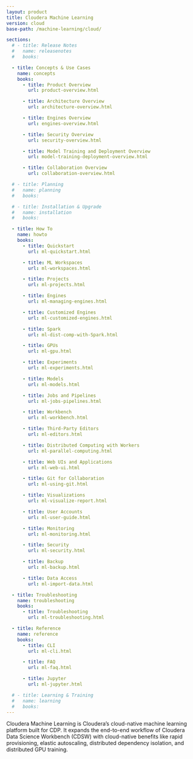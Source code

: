 ```yaml
---
layout: product
title: Cloudera Machine Learning
version: cloud
base-path: /machine-learning/cloud/

sections:
  # - title: Release Notes
  #   name: releasenotes
  #   books:

  - title: Concepts & Use Cases
    name: concepts
    books:
      - title: Product Overview
        url: product-overview.html

      - title: Architecture Overview
        url: architecture-overview.html

      - title: Engines Overview
        url: engines-overview.html

      - title: Security Overview
        url: security-overview.html

      - title: Model Training and Deployment Overview
        url: model-training-deployment-overview.html

      - title: Collaboration Overview
        url: collaboration-overview.html

  # - title: Planning
  #   name: planning
  #   books:

  # - title: Installation & Upgrade
  #   name: installation
  #   books:

  - title: How To
    name: howto
    books:
      - title: Quickstart
        url: ml-quickstart.html

      - title: ML Workspaces
        url: ml-workspaces.html

      - title: Projects
        url: ml-projects.html

      - title: Engines
        url: ml-managing-engines.html

      - title: Customized Engines
        url: ml-customized-engines.html

      - title: Spark
        url: ml-dist-comp-with-Spark.html

      - title: GPUs
        url: ml-gpu.html

      - title: Experiments
        url: ml-experiments.html

      - title: Models
        url: ml-models.html

      - title: Jobs and Pipelines
        url: ml-jobs-pipelines.html

      - title: Workbench
        url: ml-workbench.html

      - title: Third-Party Editors
        url: ml-editors.html

      - title: Distributed Computing with Workers
        url: ml-parallel-computing.html

      - title: Web UIs and Applications
        url: ml-web-ui.html

      - title: Git for Collaboration
        url: ml-using-git.html

      - title: Visualizations
        url: ml-visualize-report.html

      - title: User Accounts
        url: ml-user-guide.html

      - title: Monitoring
        url: ml-monitoring.html

      - title: Security
        url: ml-security.html

      - title: Backup
        url: ml-backup.html

      - title: Data Access
        url: ml-import-data.html

  - title: Troubleshooting
    name: troubleshooting
    books:
      - title: Troubleshooting
        url: ml-troubleshooting.html

  - title: Reference
    name: reference
    books:
      - title: CLI
        url: ml-cli.html

      - title: FAQ
        url: ml-faq.html

      - title: Jupyter
        url: ml-jupyter.html

  # - title: Learning & Training
  #   name: learning
  #   books:
---
```


Cloudera Machine Learning is Cloudera’s cloud-native machine learning platform built for CDP. It expands the end-to-end workflow of Cloudera Data Science Workbench (CDSW) with cloud-native benefits like rapid provisioning, elastic autoscaling, distributed dependency isolation, and distributed GPU training.
